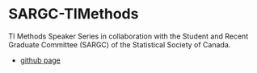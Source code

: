 # SARGC-TIMethods
TI Methods Speaker Series in collaboration with the Student and Recent Graduate Committee (SARGC) of the Statistical Society of Canada.

- [github page](https://ehsanx.github.io/SARGC-TIMethods/)
